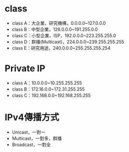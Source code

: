 # class
* class A：大企業，研究機構，0.0.0.0~127.0.0.0
* class B：中型企業，128.0.0.0~191.255.0.0
* class C：小型企業，ISP，192.0.0.0~223.255.255.0
* class D：群播(Multicast)，224.0.0.0~239.255.255.255
* class E：研究用途，240.0.0.0~255.255.255.254

# Private IP
* class A：10.0.0.0~10.255.255.255
* class B：172.16.0.0~172.31.255.255
* class C：192.168.0.0~192.168.255.255

# IPv4傳播方式
* Unicast，一對一
* Multicast，一對多，群播
* Broadcast，一對全